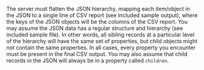 The server must flatten the JSON hierarchy,
mapping each item/object in the JSON to a single line of CSV report (see included sample output),
where the keys of the JSON objects will be the columns of the CSV report.
You may assume the JSON data has a regular structure and hierarchy (see included sample file).
In other words, all sibling records at a particular level of the hierarchy will have the same set of properties,
but child objects might not contain the same properties.
In all cases, every property you encounter must be present in the final CSV output.
You may also assume that child records in the JSON will always be in a property called `children`.